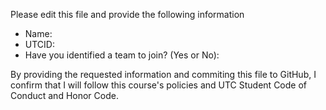 Please edit this file and provide the following information

+ Name:
+ UTCID:
+ Have you identified a team to join? (Yes or No):

By providing the requested information and commiting this file to GitHub, I confirm that I will follow this course's policies and UTC Student Code of Conduct and Honor Code.
